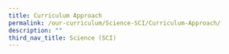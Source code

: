 ```yaml
---
title: Curriculum Approach
permalink: /our-curriculum/Science-SCI/Curriculum-Approach/
description: ""
third_nav_title: Science (SCI)
---
```

